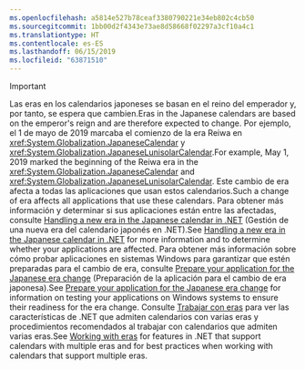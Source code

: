 ```yaml
---
ms.openlocfilehash: a5814e527b78ceaf3380790221e34eb802c4cb50
ms.sourcegitcommit: 1bb00d2f4343e73ae8d58668f02297a3cf10a4c1
ms.translationtype: HT
ms.contentlocale: es-ES
ms.lasthandoff: 06/15/2019
ms.locfileid: "63871510"
---
```


> [!IMPORTANT]
>  <span data-ttu-id="309ef-101">Las eras en los calendarios japoneses se basan en el reino del emperador y, por tanto, se espera que cambien.</span><span class="sxs-lookup"><span data-stu-id="309ef-101">Eras in the Japanese calendars are based on the emperor's reign and are therefore expected to change.</span></span> <span data-ttu-id="309ef-102">Por ejemplo, el 1 de mayo de 2019 marcaba el comienzo de la era Reiwa en <xref:System.Globalization.JapaneseCalendar> y <xref:System.Globalization.JapaneseLunisolarCalendar>.</span><span class="sxs-lookup"><span data-stu-id="309ef-102">For example, May 1, 2019 marked the beginning of the Reiwa era in the <xref:System.Globalization.JapaneseCalendar> and <xref:System.Globalization.JapaneseLunisolarCalendar>.</span></span> <span data-ttu-id="309ef-103">Este cambio de era afecta a todas las aplicaciones que usan estos calendarios.</span><span class="sxs-lookup"><span data-stu-id="309ef-103">Such a change of era affects all applications that use these calendars.</span></span> <span data-ttu-id="309ef-104">Para obtener más información y determinar si sus aplicaciones están entre las afectadas, consulte [Handling a new era in the Japanese calendar in .NET](https://devblogs.microsoft.com/dotnet/handling-a-new-era-in-the-japanese-calendar-in-net/) (Gestión de una nueva era del calendario japonés en .NET).</span><span class="sxs-lookup"><span data-stu-id="309ef-104">See [Handling a new era in the Japanese calendar in .NET](https://devblogs.microsoft.com/dotnet/handling-a-new-era-in-the-japanese-calendar-in-net/) for more information and to determine whether your applications are affected.</span></span> <span data-ttu-id="309ef-105">Para obtener más información sobre cómo probar aplicaciones en sistemas Windows para garantizar que estén preparadas para el cambio de era, consulte [Prepare your application for the Japanese era change](/windows/uwp/design/globalizing/japanese-era-change) (Preparación de la aplicación para el cambio de era japonesa).</span><span class="sxs-lookup"><span data-stu-id="309ef-105">See [Prepare your application for the Japanese era change](/windows/uwp/design/globalizing/japanese-era-change) for information on testing your applications on Windows systems to ensure their readiness for the era change.</span></span> <span data-ttu-id="309ef-106">Consulte [Trabajar con eras](~/docs/standard/datetime/working-with-calendars.md#working-with-eras) para ver las características de .NET que admiten calendarios con varias eras y procedimientos recomendados al trabajar con calendarios que admiten varias eras.</span><span class="sxs-lookup"><span data-stu-id="309ef-106">See [Working with eras](~/docs/standard/datetime/working-with-calendars.md#working-with-eras) for features in .NET that support calendars with multiple eras and for best practices when working with calendars that support multiple eras.</span></span>
